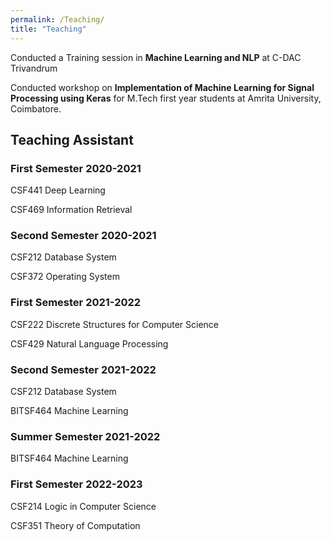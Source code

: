 ```yaml
---
permalink: /Teaching/
title: "Teaching"
---
```


Conducted a Training session in **Machine Learning and NLP** at C-DAC Trivandrum


Conducted workshop on **Implementation of Machine Learning for Signal Processing using Keras** for M.Tech first year students at Amrita University, Coimbatore.

## Teaching Assistant
### First Semester 2020-2021
CSF441 Deep Learning

CSF469 Information Retrieval 

### Second Semester 2020-2021
CSF212 Database System

CSF372 Operating System

### First Semester 2021-2022
CSF222 Discrete Structures for Computer Science

CSF429 Natural Language Processing

### Second Semester 2021-2022
CSF212 Database System

BITSF464 Machine Learning

### Summer Semester 2021-2022
BITSF464 Machine Learning

### First Semester 2022-2023
CSF214 Logic in Computer Science

CSF351 Theory of Computation
